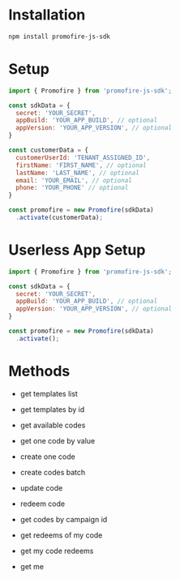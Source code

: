 # Installation
``` bash
npm install promofire-js-sdk
```
# Setup
``` js
import { Promofire } from 'promofire-js-sdk';

const sdkData = {
  secret: 'YOUR_SECRET',
  appBuild: 'YOUR_APP_BUILD', // optional
  appVersion: 'YOUR_APP_VERSION', // optional
}

const customerData = {
  customerUserId: 'TENANT_ASSIGNED_ID',
  firstName: 'FIRST_NAME', // optional
  lastName: 'LAST_NAME', // optional
  email: 'YOUR_EMAIL', // optional
  phone: 'YOUR_PHONE' // optional
}

const promofire = new Promofire(sdkData)
  .activate(customerData);
```

# Userless App Setup
``` js
import { Promofire } from 'promofire-js-sdk';

const sdkData = {
  secret: 'YOUR_SECRET',
  appBuild: 'YOUR_APP_BUILD', // optional
  appVersion: 'YOUR_APP_VERSION', // optional
}

const promofire = new Promofire(sdkData)
  .activate();
```

# Methods

- get templates list
- get templates by id

- get available codes
- get one code by value
- create one code
- create codes batch
- update code
- redeem code
- get codes by campaign id
- get redeems of my code
- get my code redeems

- get me
